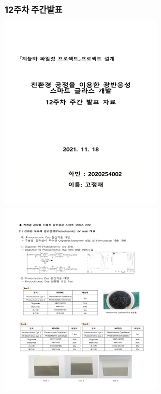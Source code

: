 # **12주차 주간발표** 

<p align="left" margin=100>  <img src="https://github.com/kjj3436/industrial-AI/blob/master/images/12주차주간발표_1.png"  width="900" height="600"> </p>
<p align="left" margin=100>  <img src="https://github.com/kjj3436/industrial-AI/blob/master/images/12주차주간발표_2.png"  width="900" height="600"> </p>
